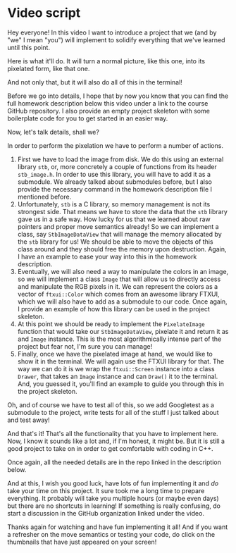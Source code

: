 # Video script
Hey everyone! In this video I want to introduce a project that we (and by "we" I mean "you") will implement to solidify everything that we've learned until this point.

Here is what it'll do. It will turn a normal picture, like this one, into its pixelated form, like that one.

And not only that, but it will also do all of this in the terminal!

<!-- Intro -->


Before we go into details, I hope that by now you know that you can find the full homework description below this video under a link to the course GitHub repository. I also provide an empty project skeleton with some boilerplate code for you to get started in an easier way.

Now, let's talk details, shall we?

In order to perform the pixelation we have to perform a number of actions.

1. First we have to load the image from disk. We do this using an external library `stb`, or, more concretely a couple of functions from its header `stb_image.h`. In order to use this library, you will have to add it as a submodule. We already talked about submodules before, but I also provide the necessary command in the homework description file I mentioned before.
2. Unfortunately, `stb` is a C library, so memory management is not its strongest side. That means we have to store the data that the `stb` library gave us in a safe way. How lucky for us that we learned about raw pointers and proper move semantics already! So we can implement a class, say `StbImageDataView` that will manage the memory allocated by the `stb` library for us! We should be able to move the objects of this class around and they should free the memory upon destruction. Again, I have an example to ease your way into this in the homework description.
3. Eventually, we will also need a way to manipulate the colors in an image, so we will implement a class `Image` that will allow us to directly access and manipulate the RGB pixels in it. We can represent the colors as a vector of `ftxui::Color` which comes from an awesome library FTXUI, which we will also have to add as a submodule to our code. Once again, I provide an example of how this library can be used in the project skeleton.
4. At this point we should be ready to implement the `PixelateImage` function that would take our `StbImageDataView`, pixelate it and return it as and `Image` instance. This is the most algorithmically intense part of the project but fear not, I'm sure you can manage!
5. Finally, once we have the pixelated image at hand, we would like to show it in the terminal. We will again use the FTXUI library for that. The way we can do it is we wrap the `ftxui::Screen` instance into a class `Drawer`, that takes an `Image` instance and can `Draw()` it to the terminal. And, you guessed it, you'll find an example to guide you through this in the project skeleton.

Oh, and of course we have to test all of this, so we add Googletest as a submodule to the project, write tests for all of the stuff I just talked about and test away!

And that's it! That's all the functionality that you have to implement here. Now, I know it sounds like a lot and, if I'm honest, it might be. But it is still a good project to take on in order to get comfortable with coding in C++.

Once again, all the needed details are in the repo linked in the description below.

And at this, I wish you good luck, have lots of fun implementing it and _do_ take your time on this project. It sure took me a long time to prepare everything. It probably will take you multiple hours (or maybe even days) but there are no shortcuts in learning! If something is really confusing, do start a discussion in the GitHub organization linked under the video.

Thanks again for watching and have fun implementing it all! And if you want a refresher on the move semantics or testing your code, do click on the thumbnails that have just appeared on your screen!
